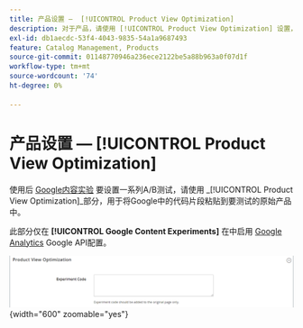 ```yaml
---
title: 产品设置 —  [!UICONTROL Product View Optimization]
description: 对于产品，请使用 [!UICONTROL Product View Optimization] 设置，用于通过Google内容实验设置一系列的A/B测试。
exl-id: db1aecdc-53f4-4043-9835-54a1a9687493
feature: Catalog Management, Products
source-git-commit: 01148770946a236ece2122be5a88b963a0f07d1f
workflow-type: tm+mt
source-wordcount: '74'
ht-degree: 0%

---
```


# 产品设置 —  [!UICONTROL Product View Optimization]

使用后 [Google内容实验](../merchandising-promotions/google-content-experiments.md) 要设置一系列A/B测试，请使用 _[!UICONTROL Product View Optimization]_部分，用于将Google中的代码片段粘贴到要测试的原始产品中。

此部分仅在 **[!UICONTROL Google Content Experiments]** 在中启用 [Google Analytics](../merchandising-promotions/google-analytics.md) Google API配置。

![产品视图优化](./assets/product-view-optimization.png){width="600" zoomable="yes"}
